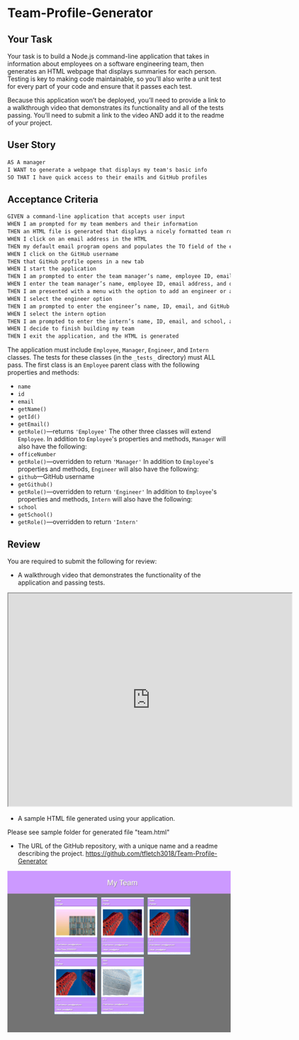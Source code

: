# Team-Profile-Generator

## Your Task

Your task is to build a Node.js command-line application that takes in information about employees on a software engineering team, then generates an HTML webpage that displays summaries for each person. Testing is key to making code maintainable, so you’ll also write a unit test for every part of your code and ensure that it passes each test.

Because this application won’t be deployed, you’ll need to provide a link to a walkthrough video that demonstrates its functionality and all of the tests passing. You’ll need to submit a link to the video AND add it to the readme of your project.

## User Story

```md
AS A manager
I WANT to generate a webpage that displays my team's basic info
SO THAT I have quick access to their emails and GitHub profiles
```

## Acceptance Criteria

```md
GIVEN a command-line application that accepts user input
WHEN I am prompted for my team members and their information
THEN an HTML file is generated that displays a nicely formatted team roster based on user input
WHEN I click on an email address in the HTML
THEN my default email program opens and populates the TO field of the email with the address
WHEN I click on the GitHub username
THEN that GitHub profile opens in a new tab
WHEN I start the application
THEN I am prompted to enter the team manager’s name, employee ID, email address, and office number
WHEN I enter the team manager’s name, employee ID, email address, and office number
THEN I am presented with a menu with the option to add an engineer or an intern or to finish building my team
WHEN I select the engineer option
THEN I am prompted to enter the engineer’s name, ID, email, and GitHub username, and I am taken back to the menu
WHEN I select the intern option
THEN I am prompted to enter the intern’s name, ID, email, and school, and I am taken back to the menu
WHEN I decide to finish building my team
THEN I exit the application, and the HTML is generated
```

The application must include `Employee`, `Manager`, `Engineer`, and `Intern` classes. The tests for these classes (in the `_tests_` directory) must ALL pass.
The first class is an `Employee` parent class with the following properties and methods:
* `name`
* `id`
* `email`
* `getName()`
* `getId()`
* `getEmail()`
* `getRole()`&mdash;returns `'Employee'`
The other three classes will extend `Employee`.
In addition to `Employee`'s properties and methods, `Manager` will also have the following:
* `officeNumber`
* `getRole()`&mdash;overridden to return `'Manager'`
In addition to `Employee`'s properties and methods, `Engineer` will also have the following:
* `github`&mdash;GitHub username
* `getGithub()`
* `getRole()`&mdash;overridden to return `'Engineer'`
In addition to `Employee`'s properties and methods, `Intern` will also have the following:
* `school`
* `getSchool()`
* `getRole()`&mdash;overridden to return `'Intern'`


## Review

You are required to submit the following for review:
* A walkthrough video that demonstrates the functionality of the application and passing tests.



<iframe src="https://drive.google.com/file/d/18jlPFFznMFrE5WrzB6WIoQfUpPqrYf-w/preview" width="640" height="480"></iframe>



* A sample HTML file generated using your application.

Please see sample folder for generated file "team.html"

* The URL of the GitHub repository, with a unique name and a readme describing the project.
https://github.com/tfletch3018/Team-Profile-Generator

<img src="screenshot.png">



